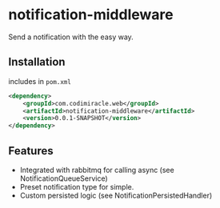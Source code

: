 # notification-middleware
Send a notification with the easy way.

## Installation 
includes in `pom.xml`
```xml
<dependency>
	<groupId>com.codimiracle.web</groupId>
	<artifactId>notification-middleware</artifactId>
	<version>0.0.1-SNAPSHOT</version>
</dependency>
```
## Features
* Integrated with rabbitmq for calling async (see NotificationQueueService)
* Preset notification type for simple.
* Custom persisted logic (see NotificationPersistedHandler)
